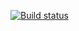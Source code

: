 [![Build status](https://ci.appveyor.com/api/projects/status/y5hx2d73v1nhqro2?svg=true)](https://ci.appveyor.com/project/GulshatQA/testingapi-ci)
